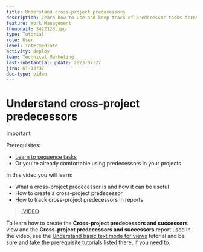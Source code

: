 ```yaml
---
title: Understand cross-project predecessors
description: Learn how to use and keep track of predecessor tasks across 2 or more projects.
feature: Work Management
thumbnail: 3422123.jpg
type: Tutorial
role: User
level: Intermediate
activity: deploy
team: Technical Marketing
last-substantial-update: 2023-07-27
jira: KT-13737
doc-type: video
---
```

# Understand cross-project predecessors

>[!IMPORTANT]
>
>Prerequisites:
>
>* [Learn to sequence tasks](https://experienceleague.adobe.com/docs/workfront-learn/tutorials-workfront/manage-work/tasks/learn-to-sequence-tasks.html?lang=en)
>* Or you're already comfortable using predecessors in your projects

In this video you will learn:

* What a cross-project predecessor is and how it can be useful
* How to create a cross-project predecessor
* How to track cross-project predecessors in reports

>[!VIDEO](https://video.tv.adobe.com/v/3422123/?quality=12&learn=on)

To learn how to create the **Cross-project predecessors and successors** view and the **Cross-project predecessors and successors** report used in the video,  see the [Understand basic text mode for views](https://experienceleague.adobe.com/docs/workfront-learn/tutorials-workfront/reporting/intermediate-reporting/basic-text-mode-for-views.html?lang=en) tutorial and be sure and take the prerequisite tutorials listed there, if you need to.
